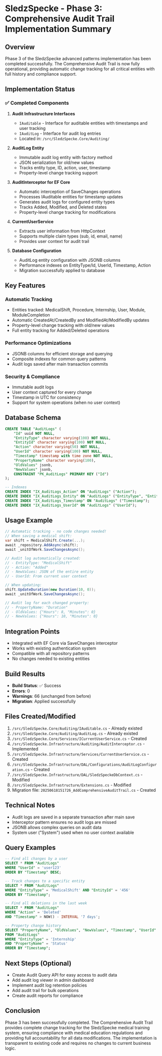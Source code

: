 # SledzSpecke - Phase 3: Comprehensive Audit Trail Implementation Summary

## Overview
Phase 3 of the SledzSpecke advanced patterns implementation has been completed successfully. The Comprehensive Audit Trail is now fully operational, providing automatic change tracking for all critical entities with full history and compliance support.

## Implementation Status

### ✅ Completed Components

1. **Audit Infrastructure Interfaces**
   - `IAuditable` - Interface for auditable entities with timestamps and user tracking
   - `IAuditLog` - Interface for audit log entries
   - Located in: `/src/SledzSpecke.Core/Auditing/`

2. **AuditLog Entity**
   - Immutable audit log entity with factory method
   - JSON serialization for old/new values
   - Tracks entity type, ID, action, user, timestamp
   - Property-level change tracking support

3. **AuditInterceptor for EF Core**
   - Automatic interception of SaveChanges operations
   - Processes IAuditable entities for timestamp updates
   - Generates audit logs for configured entity types
   - Tracks Added, Modified, and Deleted states
   - Property-level change tracking for modifications

4. **CurrentUserService**
   - Extracts user information from HttpContext
   - Supports multiple claim types (sub, id, email, name)
   - Provides user context for audit trail

5. **Database Configuration**
   - AuditLog entity configuration with JSONB columns
   - Performance indexes on EntityType/Id, UserId, Timestamp, Action
   - Migration successfully applied to database

## Key Features

### Automatic Tracking
- Entities tracked: MedicalShift, Procedure, Internship, User, Module, ModuleCompletion
- Automatic CreatedAt/CreatedBy and ModifiedAt/ModifiedBy updates
- Property-level change tracking with old/new values
- Full entity tracking for Added/Deleted operations

### Performance Optimizations
- JSONB columns for efficient storage and querying
- Composite indexes for common query patterns
- Audit logs saved after main transaction commits

### Security & Compliance
- Immutable audit logs
- User context captured for every change
- Timestamp in UTC for consistency
- Support for system operations (when no user context)

## Database Schema

```sql
CREATE TABLE "AuditLogs" (
    "Id" uuid NOT NULL,
    "EntityType" character varying(100) NOT NULL,
    "EntityId" character varying(100) NOT NULL,
    "Action" character varying(50) NOT NULL,
    "UserId" character varying(100) NOT NULL,
    "Timestamp" timestamp with time zone NOT NULL,
    "PropertyName" character varying(100),
    "OldValues" jsonb,
    "NewValues" jsonb,
    CONSTRAINT "PK_AuditLogs" PRIMARY KEY ("Id")
);

-- Indexes
CREATE INDEX "IX_AuditLogs_Action" ON "AuditLogs" ("Action");
CREATE INDEX "IX_AuditLogs_Entity" ON "AuditLogs" ("EntityType", "EntityId");
CREATE INDEX "IX_AuditLogs_Timestamp" ON "AuditLogs" ("Timestamp");
CREATE INDEX "IX_AuditLogs_UserId" ON "AuditLogs" ("UserId");
```

## Usage Example

```csharp
// Automatic tracking - no code changes needed!
// When saving a medical shift:
var shift = MedicalShift.Create(...);
await _repository.AddAsync(shift);
await _unitOfWork.SaveChangesAsync();

// Audit log automatically created:
// - EntityType: "MedicalShift"
// - Action: "Added"
// - NewValues: JSON of the entire entity
// - UserId: From current user context

// When updating:
shift.UpdateDuration(new Duration(10, 0));
await _unitOfWork.SaveChangesAsync();

// Audit log for each changed property:
// - PropertyName: "Duration"
// - OldValues: {"Hours": 8, "Minutes": 0}
// - NewValues: {"Hours": 10, "Minutes": 0}
```

## Integration Points
- Integrated with EF Core via SaveChanges interceptor
- Works with existing authentication system
- Compatible with all repository patterns
- No changes needed to existing entities

## Build Results
- **Build Status**: ✅ Success
- **Errors**: 0
- **Warnings**: 66 (unchanged from before)
- **Migration**: Applied successfully

## Files Created/Modified
1. `/src/SledzSpecke.Core/Auditing/IAuditable.cs` - Already existed
2. `/src/SledzSpecke.Core/Auditing/AuditLog.cs` - Already existed
3. `/src/SledzSpecke.Core/Services/ICurrentUserService.cs` - Created
4. `/src/SledzSpecke.Infrastructure/Auditing/AuditInterceptor.cs` - Implemented
5. `/src/SledzSpecke.Infrastructure/Services/CurrentUserService.cs` - Created
6. `/src/SledzSpecke.Infrastructure/DAL/Configurations/AuditLogConfiguration.cs` - Created
7. `/src/SledzSpecke.Infrastructure/DAL/SledzSpeckeDbContext.cs` - Modified
8. `/src/SledzSpecke.Infrastructure/Extensions.cs` - Modified
9. Migration file: `20250618151726_AddComprehensiveAuditTrail.cs` - Created

## Technical Notes
- Audit logs are saved in a separate transaction after main save
- Interceptor pattern ensures no audit logs are missed
- JSONB allows complex queries on audit data
- System user ("System") used when no user context available

## Query Examples

```sql
-- Find all changes by a user
SELECT * FROM "AuditLogs" 
WHERE "UserId" = 'user123' 
ORDER BY "Timestamp" DESC;

-- Track changes to a specific entity
SELECT * FROM "AuditLogs" 
WHERE "EntityType" = 'MedicalShift' AND "EntityId" = '456'
ORDER BY "Timestamp";

-- Find all deletions in the last week
SELECT * FROM "AuditLogs" 
WHERE "Action" = 'Deleted' 
AND "Timestamp" > NOW() - INTERVAL '7 days';

-- Property change history
SELECT "PropertyName", "OldValues", "NewValues", "Timestamp", "UserId"
FROM "AuditLogs"
WHERE "EntityType" = 'Internship' 
AND "PropertyName" = 'Status'
ORDER BY "Timestamp";
```

## Next Steps (Optional)
- Create Audit Query API for easy access to audit data
- Add audit log viewer in admin dashboard
- Implement audit log retention policies
- Add audit trail for bulk operations
- Create audit reports for compliance

## Conclusion
Phase 3 has been successfully completed. The Comprehensive Audit Trail provides complete change tracking for the SledzSpecke medical training system, ensuring compliance with medical education regulations and providing full accountability for all data modifications. The implementation is transparent to existing code and requires no changes to current business logic.